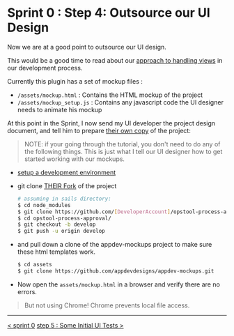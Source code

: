 # Sprint 0 : Step 4: Outsource our UI Design 
Now we are at a good point to outsource our UI design.

This would be a good time to read about our [approach to handling views](../develop/develop_process_views.md) in our development process.

Currently this plugin has a set of mockup files :

+ `/assets/mockup.html` : Contains the HTML mockup of the project
+ `/assets/mockup_setup.js` :  Contains any javascript code the UI designer needs to animate his mockup

At this point in the Sprint, I now send my UI developer the project design document, and tell him to prepare [their own copy](../develop/develop_contribute.md) of the project:
> NOTE: if your going through the tutorial, you don't need to do any of the following things. This is just what I tell our UI designer how to get started working with our mockups.

+ [setup a development environment](../develop/develop_setup.md)
+ git clone [THEIR Fork](../develop/develop_contribute_fork.md) of the project
   ```sh
   # assuming in sails directory:
   $ cd node_modules
   $ git clone https://github.com/[DeveloperAccount]/opstool-process-approval.git
   $ cd opstool-process-approval/
   $ git checkout -b develop
   $ git push -u origin develop
   ```

+ and pull down a clone of the appdev-mockups project to make sure these html templates work.
   ```sh 
   $ cd assets
   $ git clone https://github.com/appdevdesigns/appdev-mockups.git 
   ```

+ Now open the `assets/mockup.html` in a browser and verify there are no errors.
> But not using Chrome!  Chrome prevents local file access.  





---
[< sprint 0](tutorial_sprint0.md)
[step 5 : Some Initial UI Tests >](tutorial_sprint0_05_designFixtures.md) 
